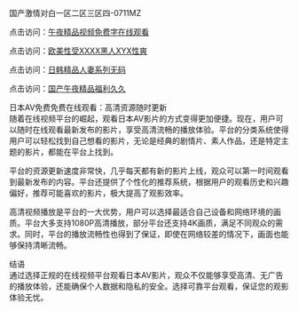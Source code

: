 国产激情对白一区二区三区四-0711MZ

点击访问：<a href="https://heiliaowzu4ur.pages.dev">午夜精品视频免费字在线观看</a>

点击访问：<a href="https://heiliaowt0d7p.pages.dev">欧美性受XXXX黑人XYX性爽</a>

点击访问：<a href="https://heiliaozj3tjd.pages.dev">日韩精品人妻系列无码</a>

点击访问：<a href="https://heiliaoxqkkct.pages.dev">国产午夜精品福利久久</a>

日本AV免费免费在线观看：高清资源随时更新  
随着在线视频平台的崛起，观看日本AV影片的方式变得更加便捷。现在，用户可以随时在线观看最新发布的影片，享受高清流畅的播放体验。平台的分类系统使得用户可以轻松找到自己想看的影片，无论是经典的剧情片、素人作品，还是特定主题的影片，都能在平台上找到。

平台的资源更新速度非常快，几乎每天都有新的影片上线，观众可以第一时间观看到最新发布的内容。平台还提供了个性化的推荐系统，根据用户的观看历史和兴趣偏好，推荐可能喜欢的影片，极大提高了观影效率。

高清视频播放是平台的一大优势，用户可以选择最适合自己设备和网络环境的画质。平台大多支持1080P高清播放，部分平台还支持4K画质，满足不同观众的需求。同时，平台的播放流畅性也得到了保证，即使在网络较差的情况下，画面也能够保持清晰流畅。

结语  
通过选择正规的在线视频平台观看日本AV影片，观众不仅能够享受高清、无广告的播放体验，还能确保个人数据和隐私的安全。选择可靠平台观看，保证您的观影体验无忧。

<span style="display:none;">[Canonical link]( )</span>


